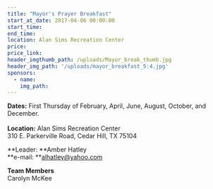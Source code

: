 ```yaml
---
title: "Mayor's Prayer Breakfast"
start_at_date: 2017-04-06 00:00:00
start_time:
end_time:
location: Alan Sims Recreation Center
price:
price_link:
header_imgthumb_path: /uploads/Mayor_break_thumb.jpg
header_img_path: '/uploads/mayor_breakfast_5:4.jpg'
sponsors:
  - name:
    img_path:
---
```



**Dates:** First Thursday of February, April, June, August, October, and December.
<br>
<br>**Location:** Alan Sims Recreation Center
<br>310 E. Parkerville Road, Cedar Hill, TX 75104

**Leader:&nbsp;**Amber Hatley
<br>**e-mail:&nbsp;**alhatley@yahoo.com

**Team Members**
<br>Carolyn McKee

&nbsp;